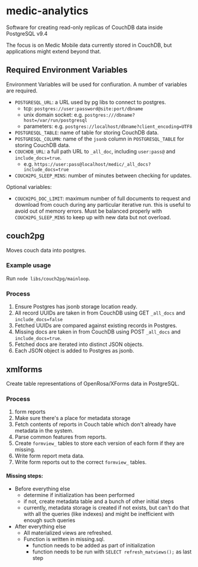 # medic-analytics
Software for creating read-only replicas of CouchDB data inside PostgreSQL v9.4

The focus is on Medic Mobile data currently stored in CouchDB, but applications
might extend beyond that.

## Required Environment Variables

Environment Variables will be used for confiuration. A number of variables
are required.

* `POSTGRESQL_URL`: a URL used by pg libs to connect to postgres.
  * tcp: `postgres://user:password@site:port/dbname`
  * unix domain socket: e.g. `postgres:///dbname?host=/var/run/postgresql`
  * parameters: e.g. `postgres://localhost/dbname?client_encoding=UTF8`
* `POSTGRESQL_TABLE`: name of table for storing CouchDB data.
* `POSTGRESQL_COLUMN`: name of the `jsonb` column in `POSTGRESQL_TABLE` for
  storing CouchDB data.
* `COUCHDB_URL`: a full path URL to `_all_doc`, including `user:pass@` and `include_docs=true`.
  * e.g. `https://user:pass@localhost/medic/_all_docs?include_docs=true`
* `COUCH2PG_SLEEP_MINS`: number of minutes between checking for updates.

Optional variables:

* `COUCH2PG_DOC_LIMIT`: maximum number of full documents to request and download from couch during any particular iterative run. this is useful to avoid out of memory errors. Must be balanced properly with `COUCH2PG_SLEEP_MINS` to keep up with new data but not overload.

## couch2pg

Moves couch data into postgres.

### Example usage

Run `node libs/couch2pg/mainloop`.

### Process

1. Ensure Postgres has jsonb storage location ready.
1. All record UUIDs are taken in from CouchDB using GET `_all_docs` and `include_docs=false`
1. Fetched UUIDs are compared against existing records in Postgres.
1. Missing docs are taken in from CouchDB using POST `_all_docs` and `include_docs=true`.
1. Fetched docs are iterated into distinct JSON objects.
1. Each JSON object is added to Postgres as jsonb.

## xmlforms

Create table representations of OpenRosa/XForms data in PostgreSQL.

### Process

1. form reports
  1. Make sure there's a place for metadata storage
  1. Fetch contents of reports in Couch table which don't already have metadata in the system.
  1. Parse common features from reports.
  1. Create `formview_` tables to store each version of each form if they are missing.
  1. Write form report meta data.
  1. Write form reports out to the correct `formview_` tables.

#### Missing steps:

* Before everything else
  * determine if initialization has been performed
  * if not, create metadata table and a bunch of other initial steps
  * currently, metadata storage is created if not exists, but can't do that
    with all the queries (like indexes) and might be inefficient with enough
    such queries
* After everything else
  * All materialized views are refreshed.
  * Function is written in missing.sql.
    * function needs to be added as part of initialization
    * function needs to be run with `SELECT refresh_matviews();` as last step
